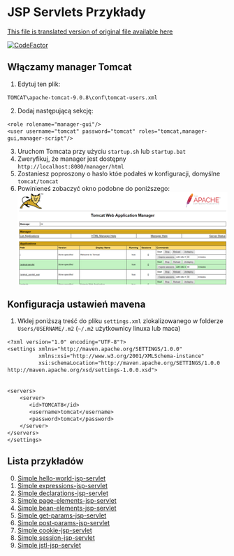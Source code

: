 # JSP Servlets Przykłady

[This file is translated version of original file available here](README.md)

[![CodeFactor](https://www.codefactor.io/repository/github/towczare/jsp-sda/badge)](https://www.codefactor.io/repository/github/towczare/jsp-sda)

## Włączamy manager Tomcat

1. Edytuj ten plik:
```
TOMCAT\apache-tomcat-9.0.8\conf\tomcat-users.xml
```
2. Dodaj następującą sekcję:
```
<role rolename="manager-gui"/>
<user username="tomcat" password="tomcat" roles="tomcat,manager-gui,manager-script"/>
```
3. Uruchom Tomcata przy użyciu `startup.sh` lub `startup.bat`
4. Zweryfikuj, że manager jest dostępny `http://localhost:8080/manager/html`
5. Zostaniesz poproszony o hasło któe podałeś w konfiguracji, domyślne `tomcat/tomcat`
6. Powinieneś zobaczyć okno podobne do poniższego:
![.images//tomcat_manager.png](.images/tomcat_manager.png)

## Konfiguracja ustawień mavena
1. Wklej poniższą treść do pliku `settings.xml` zlokalizowanego w folderze `Users/USERNAME/.m2` (`~/.m2` użytkownicy linuxa lub maca)
```
<?xml version="1.0" encoding="UTF-8"?>
<settings xmlns="http://maven.apache.org/SETTINGS/1.0.0"
          xmlns:xsi="http://www.w3.org/2001/XMLSchema-instance"
          xsi:schemaLocation="http://maven.apache.org/SETTINGS/1.0.0 http://maven.apache.org/xsd/settings-1.0.0.xsd">
 
 
<servers>  
    <server>
       <id>TOMCAT8</id>
       <username>tomcat</username>
       <password>tomcat</password>
    </server>
</servers> 
</settings>
```


## Lista przykładów
0. [Simple hello-world-jsp-servlet](00_hello-world-jsp/README.md)
1. [Simple expressions-jsp-servlet](01_expressions-jsp/README.md)
2. [Simple declarations-jsp-servlet](02_declarations-jsp/README.md)
3. [Simple page-elements-jsp-servlet](03_page-elements-jsp/README.md)
4. [Simple bean-elements-jsp-servlet](04_bean-elements-jsp/README.md)
5. [Simple get-params-jsp-servlet](05_get-method-jsp/README.md)
6. [Simple post-params-jsp-servlet](06_post-method-jsp/README.md)
7. [Simple cookie-jsp-servlet](07_cookie-jsp/README.md)
8. [Simple session-jsp-servlet](08_session-jsp/README.md)
9. [Simple jstl-jsp-servlet](09_jstl-jsp/README.md)
